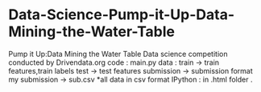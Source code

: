 # Data-Science-Pump-it-Up-Data-Mining-the-Water-Table
Pump it Up:Data Mining the Water Table Data science competition conducted by Drivendata.org
code : main.py
data : train -> train features,train labels
       test -> test features
       submission -> submission format 
       my submission -> sub.csv
       *all data in csv format
IPython : in .html folder .
